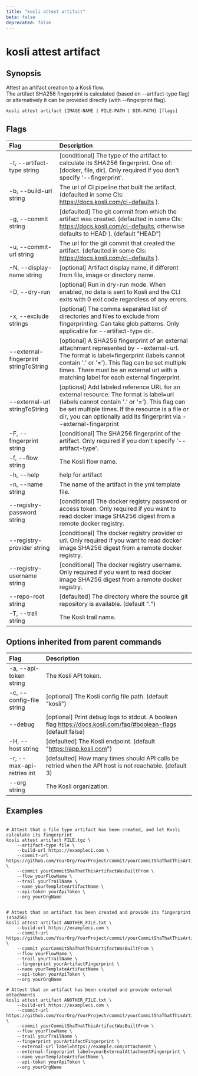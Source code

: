 ```yaml
---
title: "kosli attest artifact"
beta: false
deprecated: false
---
```


# kosli attest artifact

## Synopsis

Attest an artifact creation to a Kosli flow.  
The artifact SHA256 fingerprint is calculated (based on --artifact-type flag) or alternatively it can be provided directly (with --fingerprint flag).

```shell
kosli attest artifact {IMAGE-NAME | FILE-PATH | DIR-PATH} [flags]
```

## Flags
| Flag | Description |
| :--- | :--- |
|    -t, --artifact-type string  |  [conditional] The type of the artifact to calculate its SHA256 fingerprint. One of: [docker, file, dir]. Only required if you don't specify '--fingerprint'.  |
|    -b, --build-url string  |  The url of CI pipeline that built the artifact. (defaulted in some CIs: https://docs.kosli.com/ci-defaults ).  |
|    -g, --commit string  |  [defaulted] The git commit from which the artifact was created. (defaulted in some CIs: https://docs.kosli.com/ci-defaults, otherwise defaults to HEAD ). (default "HEAD")  |
|    -u, --commit-url string  |  The url for the git commit that created the artifact. (defaulted in some CIs: https://docs.kosli.com/ci-defaults ).  |
|    -N, --display-name string  |  [optional] Artifact display name, if different from file, image or directory name.  |
|    -D, --dry-run  |  [optional] Run in dry-run mode. When enabled, no data is sent to Kosli and the CLI exits with 0 exit code regardless of any errors.  |
|    -x, --exclude strings  |  [optional] The comma separated list of directories and files to exclude from fingerprinting. Can take glob patterns. Only applicable for --artifact-type dir.  |
|        --external-fingerprint stringToString  |  [optional] A SHA256 fingerprint of an external attachment represented by --external-url. The format is label=fingerprint (labels cannot contain '.' or '='). This flag can be set multiple times. There must be an external url with a matching label for each external fingerprint.  |
|        --external-url stringToString  |  [optional] Add labeled reference URL for an external resource. The format is label=url (labels cannot contain '.' or '='). This flag can be set multiple times. If the resource is a file or dir, you can optionally add its fingerprint via --external-fingerprint  |
|    -F, --fingerprint string  |  [conditional] The SHA256 fingerprint of the artifact. Only required if you don't specify '--artifact-type'.  |
|    -f, --flow string  |  The Kosli flow name.  |
|    -h, --help  |  help for artifact  |
|    -n, --name string  |  The name of the artifact in the yml template file.  |
|        --registry-password string  |  [conditional] The docker registry password or access token. Only required if you want to read docker image SHA256 digest from a remote docker registry.  |
|        --registry-provider string  |  [conditional] The docker registry provider or url. Only required if you want to read docker image SHA256 digest from a remote docker registry.  |
|        --registry-username string  |  [conditional] The docker registry username. Only required if you want to read docker image SHA256 digest from a remote docker registry.  |
|        --repo-root string  |  [defaulted] The directory where the source git repository is available. (default ".")  |
|    -T, --trail string  |  The Kosli trail name.  |


## Options inherited from parent commands
| Flag | Description |
| :--- | :--- |
|    -a, --api-token string  |  The Kosli API token.  |
|    -c, --config-file string  |  [optional] The Kosli config file path. (default "kosli")  |
|        --debug  |  [optional] Print debug logs to stdout. A boolean flag https://docs.kosli.com/faq/#boolean-flags (default false)  |
|    -H, --host string  |  [defaulted] The Kosli endpoint. (default "https://app.kosli.com")  |
|    -r, --max-api-retries int  |  [defaulted] How many times should API calls be retried when the API host is not reachable. (default 3)  |
|        --org string  |  The Kosli organization.  |


## Examples

```shell

# Attest that a file type artifact has been created, and let Kosli calculate its fingerprint
kosli attest artifact FILE.tgz \
	--artifact-type file \
	--build-url https://exampleci.com \
	--commit-url https://github.com/YourOrg/YourProject/commit/yourCommitShaThatThisArtifactWasBuiltFrom \
	--commit yourCommitShaThatThisArtifactWasBuiltFrom \
	--flow yourFlowName \
	--trail yourTrailName \
	--name yourTemplateArtifactName \
	--api-token yourApiToken \
	--org yourOrgName


# Attest that an artifact has been created and provide its fingerprint (sha256) 
kosli attest artifact ANOTHER_FILE.txt \
	--build-url https://exampleci.com \
	--commit-url https://github.com/YourOrg/YourProject/commit/yourCommitShaThatThisArtifactWasBuiltFrom \
	--commit yourCommitShaThatThisArtifactWasBuiltFrom \
	--flow yourFlowName \
	--trail yourTrailName \
	--fingerprint yourArtifactFingerprint \
	--name yourTemplateArtifactName \
	--api-token yourApiToken \
	--org yourOrgName

# Attest that an artifact has been created and provide external attachments
kosli attest artifact ANOTHER_FILE.txt \
	--build-url https://exampleci.com \
	--commit-url https://github.com/YourOrg/YourProject/commit/yourCommitShaThatThisArtifactWasBuiltFrom \
	--commit yourCommitShaThatThisArtifactWasBuiltFrom \
	--flow yourFlowName \
	--trail yourTrailName \
	--fingerprint yourArtifactFingerprint \
	--external-url label=https://example.com/attachment \
	--external-fingerprint label=yourExternalAttachmentFingerprint \
	--name yourTemplateArtifactName \
	--api-token yourApiToken \
	--org yourOrgName

```

